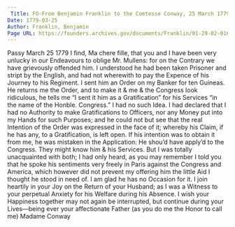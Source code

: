```yaml
---
 Title: FO-From Benjamin Franklin to the Comtesse Conway, 25 March 1779
Date: 1779-03-25
Author: Franklin, Benjamin
Page URL: https://founders.archives.gov/documents/Franklin/01-29-02-0165
---
```


Passy March 25 1779
I find, Ma chere fille, that you and I have been very unlucky in our Endeavours to oblige Mr. Mullens: for on the Contrary we have grievously offended him. I understood he had been taken Prisoner and stript by the English, and had not wherewith to pay the Expence of his Journey to his Regiment. I sent him an Order on my Banker for ten Guineas. He returns me the Order, and to make it & me & the Congress look ridiculous, he tells me “I sent it him as a Gratification” for his Services “in the name of the Honble. Congress.” I had no such Idea. I had declared that I had no Authority to make Gratifications to Officers, nor any Money put into my Hands for such Purposes; and he could not but see that the real Intention of the Order was expressed in the face of it; whereby his Claim, if he has any, to a Gratification, is left open. If his intention was to obtain it from me, he was mistaken in the Application: He shou’d have apply’d to the Congress. They might know him & his Services. But I was totally unacquainted with both; I had only heard, as you may remember I told you that he spoke his sentiments very freely in Paris against the Congress and America, which however did not prevent my offering him the little Aid I thought he stood in need of. I am glad he has no Occasion for it.
I join heartily in your Joy on the Return of your Husband; as I was a Witness to your perpetual Anxiety for his Welfare during his Absence. I wish your Happiness together may not again be interrupted, but continue during your Lives—being ever your affectionate Father (as you do me the Honor to call me)
Madame Conway

